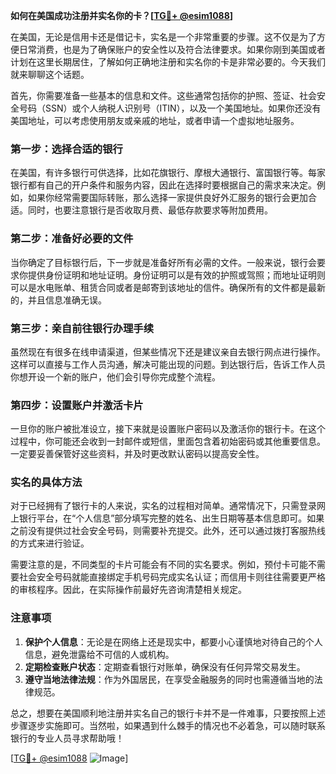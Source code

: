 **如何在美国成功注册并实名你的卡？[[TG💪+ @esim1088](https://t.me/s/esim1088)]**

在美国，无论是信用卡还是借记卡，实名是一个非常重要的步骤。这不仅是为了方便日常消费，也是为了确保账户的安全性以及符合法律要求。如果你刚到美国或者计划在这里长期居住，了解如何正确地注册和实名你的卡是非常必要的。今天我们就来聊聊这个话题。

首先，你需要准备一些基本的信息和文件。这些通常包括你的护照、签证、社会安全号码（SSN）或个人纳税人识别号（ITIN），以及一个美国地址。如果你还没有美国地址，可以考虑使用朋友或亲戚的地址，或者申请一个虚拟地址服务。

### 第一步：选择合适的银行

在美国，有许多银行可供选择，比如花旗银行、摩根大通银行、富国银行等。每家银行都有自己的开户条件和服务内容，因此在选择时要根据自己的需求来决定。例如，如果你经常需要国际转账，那么选择一家提供良好外汇服务的银行会更加合适。同时，也要注意银行是否收取月费、最低存款要求等附加费用。

### 第二步：准备好必要的文件

当你确定了目标银行后，下一步就是准备好所有必需的文件。一般来说，银行会要求你提供身份证明和地址证明。身份证明可以是有效的护照或驾照；而地址证明则可以是水电账单、租赁合同或者是邮寄到该地址的信件。确保所有的文件都是最新的，并且信息准确无误。

### 第三步：亲自前往银行办理手续

虽然现在有很多在线申请渠道，但某些情况下还是建议亲自去银行网点进行操作。这样可以直接与工作人员沟通，解决可能出现的问题。到达银行后，告诉工作人员你想开设一个新的账户，他们会引导你完成整个流程。

### 第四步：设置账户并激活卡片

一旦你的账户被批准设立，接下来就是设置账户密码以及激活你的银行卡。在这个过程中，你可能还会收到一封邮件或短信，里面包含着初始密码或其他重要信息。一定要妥善保管好这些资料，并及时更改默认密码以提高安全性。

### 实名的具体方法

对于已经拥有了银行卡的人来说，实名的过程相对简单。通常情况下，只需登录网上银行平台，在“个人信息”部分填写完整的姓名、出生日期等基本信息即可。如果之前没有提供过社会安全号码，则需要补充提交。此外，还可以通过拨打客服热线的方式来进行验证。

需要注意的是，不同类型的卡片可能会有不同的实名要求。例如，预付卡可能不需要社会安全号码就能直接绑定手机号码完成实名认证；而信用卡则往往需要更严格的审核程序。因此，在实际操作前最好先咨询清楚相关规定。

### 注意事项

1. **保护个人信息**：无论是在网络上还是现实中，都要小心谨慎地对待自己的个人信息，避免泄露给不可信的人或机构。
2. **定期检查账户状态**：定期查看银行对账单，确保没有任何异常交易发生。
3. **遵守当地法律法规**：作为外国居民，在享受金融服务的同时也需遵循当地的法律规范。

总之，想要在美国顺利地注册并实名自己的银行卡并不是一件难事，只要按照上述步骤逐步实施即可。当然啦，如果遇到什么棘手的情况也不必着急，可以随时联系银行的专业人员寻求帮助哦！

[[TG💪+ @esim1088](https://t.me/s/esim1088) ![Image](https://i.postimg.cc/4NQfJmqS/Snipaste-2025-05-13-00-14-12.png)]